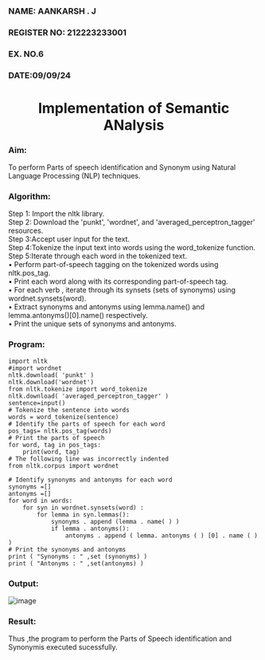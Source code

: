 ### NAME: AANKARSH . J
### REGISTER NO: 212223233001
### EX. NO.6
<H3>DATE:09/09/24</H3>
<H1 ALIGN =CENTER>Implementation of Semantic ANalysis</H1>

### Aim: 
To perform Parts of speech identification and Synonym using Natural Language Processing (NLP) techniques.  
 
### Algorithm:
Step 1: Import the nltk library.<br>
Step 2: Download the 'punkt', 'wordnet', and 'averaged_perceptron_tagger' resources.<br>
Step 3:Accept user input for the text.<br>
Step 4:Tokenize the input text into words using the word_tokenize function.<br>
Step 5:Iterate through each word in the tokenized text.<br>
•	Perform part-of-speech tagging on the tokenized words using nltk.pos_tag.<br>
•	Print each word along with its corresponding part-of-speech tag.<br>
•	For each verb , iterate through its synsets (sets of synonyms) using wordnet.synsets(word).<br>
•	Extract synonyms and antonyms using lemma.name() and lemma.antonyms()[0].name() respectively.<br>
•	Print the unique sets of synonyms and antonyms.

### Program:
```
import nltk
#import wordnet
nltk.download( 'punkt' )
nltk.download('wordnet')
from nltk.tokenize import word_tokenize
nltk.download( 'averaged_perceptron_tagger' )
sentence=input()
# Tokenize the sentence into words
words = word_tokenize(sentence)
# Identify the parts of speech for each word
pos_tags= nltk.pos_tag(words)
# Print the parts of speech
for word, tag in pos_tags:
    print(word, tag)
# The following line was incorrectly indented
from nltk.corpus import wordnet

# Identify synonyms and antonyms for each word
synonyms =[]
antonyms =[]
for word in words:
    for syn in wordnet.synsets(word) :
        for lemma in syn.lemmas():
            synonyms . append (lemma . name( ) )
            if lemma . antonyms():
                antonyms . append ( lemma. antonyms ( ) [0] . name ( ) )
# Print the synonyms and antonyms
print ( "Synonyms : " ,set (synonyms) )
print ( "Antonyms : " ,set(antonyms) )
```
### Output:
![image](https://github.com/user-attachments/assets/907a7028-44d8-497f-9cc5-408a1765fab9)
### Result:
Thus ,the program to perform the Parts of Speech identification and Synonymis executed sucessfully.
